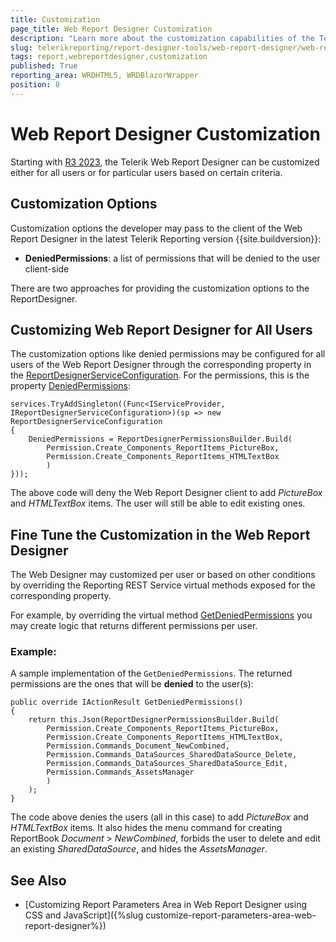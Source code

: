 ```yaml
---
title: Customization
page_title: Web Report Designer Customization
description: "Learn more about the customization capabilities of the Telerik Web Report Designer and how to configure them."
slug: telerikreporting/report-designer-tools/web-report-designer/web-report-designer-customization
tags: report,webreportdesigner,customization
published: True
reporting_area: WRDHTML5, WRDBlazorWrapper
position: 8
---
```


# Web Report Designer Customization

Starting with [R3 2023](https://www.telerik.com/support/whats-new/reporting/release-history/progress-telerik-reporting-r3-2023-17-2-23-1010), the Telerik Web Report Designer can be customized either for all users or for particular users based on certain criteria.

## Customization Options

Customization options the developer may pass to the client of the Web Report Designer in the latest Telerik Reporting version {{site.buildversion}}:

* __DeniedPermissions__: a list of permissions that will be denied to the user client-side

There are two approaches for providing the customization options to the ReportDesigner.

## Customizing Web Report Designer for All Users

The customization options like denied permissions may be configured for all users of the Web Report Designer through the corresponding property in the [ReportDesignerServiceConfiguration](/api/telerik.webreportdesigner.services.reportdesignerserviceconfiguration). For the permissions, this is the property [DeniedPermissions](/api/telerik.webreportdesigner.services.reportdesignerserviceconfiguration#Telerik_WebReportDesigner_Services_ReportDesignerServiceConfiguration_DeniedPermissions):

````CSharp
services.TryAddSingleton((Func<IServiceProvider, IReportDesignerServiceConfiguration>)(sp => new ReportDesignerServiceConfiguration
{
	DeniedPermissions = ReportDesignerPermissionsBuilder.Build(
		Permission.Create_Components_ReportItems_PictureBox,
		Permission.Create_Components_ReportItems_HTMLTextBox
		)
}));
````

The above code will deny the Web Report Designer client to add _PictureBox_ and _HTMLTextBox_ items. The user will still be able to edit existing ones.

## Fine Tune the Customization in the Web Report Designer

The Web Designer may customized per user or based on other conditions by overriding the Reporting REST Service virtual methods exposed for the corresponding property.

For example, by overriding the virtual method [GetDeniedPermissions](/api/telerik.webreportdesigner.services.controllers.reportdesignercontrollerbase#Telerik_WebReportDesigner_Services_Controllers_ReportDesignerControllerBase_GetDeniedPermissions) you may create logic that returns different permissions per user.

### Example:

A sample implementation of the `GetDeniedPermissions`. The returned permissions are the ones that will be __denied__ to the user(s):

````CSharp
public override IActionResult GetDeniedPermissions()
{
	return this.Json(ReportDesignerPermissionsBuilder.Build(
		Permission.Create_Components_ReportItems_PictureBox,
		Permission.Create_Components_ReportItems_HTMLTextBox,
		Permission.Commands_Document_NewCombined,
		Permission.Commands_DataSources_SharedDataSource_Delete,
		Permission.Commands_DataSources_SharedDataSource_Edit,
		Permission.Commands_AssetsManager
		)
	);
}
````

The code above denies the users (all in this case) to add _PictureBox_ and _HTMLTextBox_ items. It also hides the menu command for creating ReportBook _Document_ > _NewCombined_, forbids the user to delete and edit an existing _SharedDataSource_, and hides the _AssetsManager_.

## See Also

* [Customizing Report Parameters Area in Web Report Designer using CSS and JavaScript]({%slug customize-report-parameters-area-web-report-designer%})